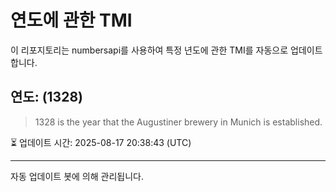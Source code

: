 
# 연도에 관한 TMI

이 리포지토리는 numbersapi를 사용하여 특정 년도에 관한 TMI를 자동으로 업데이트합니다.

## 연도: (1328)
> 1328 is the year that the Augustiner brewery in Munich is established.

⏳ 업데이트 시간: 2025-08-17 20:38:43 (UTC)

---
자동 업데이트 봇에 의해 관리됩니다.
